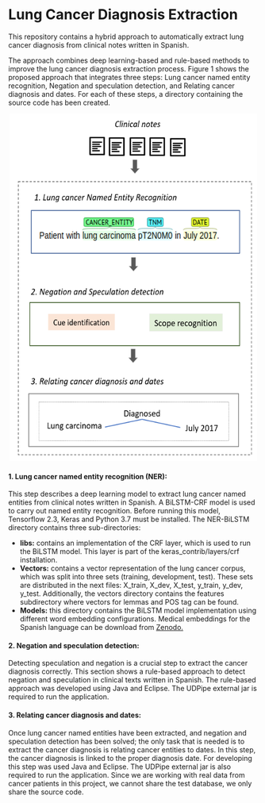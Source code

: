 # Lung Cancer Diagnosis Extraction
This repository contains a hybrid approach to automatically extract lung cancer diagnosis from clinical notes written in Spanish.

The approach combines deep learning-based and rule-based methods to improve the lung cancer diagnosis extraction process. Figure 1  shows the proposed approach that integrates three steps: Lung cancer named entity recognition</a>, Negation and speculation detection, and Relating cancer diagnosis and dates. For each of these steps, a directory containing the source code has been created.
<center> <img src="img/approach1.png" width="500" height="700"> </center>


<h4> 1. Lung cancer named entity recognition (NER): </h4>
This step describes a deep learning model to extract lung cancer named entities from clinical notes written in Spanish. A BiLSTM-CRF  model is used to carry out named entity recognition. Before running this model, Tensorflow 2.3, Keras and Python 3.7 must be installed. The NER-BiLSTM directory contains three sub-directories:
<ul>
  <li><strong>libs:</strong> contains an implementation of the CRF layer, which is used to run the BiLSTM model. This layer is part of the keras_contrib/layers/crf installation.</li>
  <li><strong>Vectors:</strong> contains a vector representation of the lung cancer corpus, which was split into three sets (training, development, test). These sets are distributed in the next files: X_train, X_dev, X_test, y_train, y_dev, y_test. Additionally, the vectors directory contains the features subdirectory where vectors for lemmas and POS tag can be found.</li>
  <li><strong>Models:</strong> this directory contains the BiLSTM model implementation using different word embedding configurations.
  Medical embeddings for the Spanish language can be download from <a href= "https://zenodo.org/record/3626806#.X_w5mXUzY0Q"> Zenodo. </a></li>
</ul>

<h4> 2. Negation and speculation detection: </h4>
Detecting speculation and negation is a crucial step to extract the cancer diagnosis correctly. This section shows a rule-based approach to detect negation and speculation in clinical texts written in Spanish. The rule-based approach was developed using Java and Eclipse. The UDPipe external jar is required to run the application.

<h4> 3. Relating cancer diagnosis and dates: </h4>
Once lung cancer named entities have been extracted, and negation and speculation detection has been solved; the only task that is needed is to extract the cancer diagnosis is relating cancer entities to dates. In this step, the cancer diagnosis is linked to the proper diagnosis date. For developing this step was used Java and Eclipse. The UDPipe external jar is also required to run the application. Since we are working with real data from cancer patients in this project, we cannot share the test database, we only share the source code.
